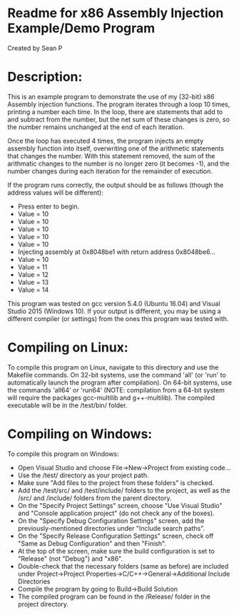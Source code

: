 # Readme for x86 Assembly Injection Example/Demo Program  
Created by Sean P  
  
# Description:  
This is an example program to demonstrate the use of my (32-bit) x86 Assembly injection functions. The program iterates through a loop 10 times, printing a number each time. In the loop, there are statements that add to and subtract from the number, but the net sum of these changes is zero, so the number remains unchanged at the end of each iteration.  
  
Once the loop has executed 4 times, the program injects an empty assembly function into itself, overwriting one of the arithmetic statements that changes the number. With this statement removed, the sum of the arithmatic changes to the number is no longer zero (it becomes -1), and the number changes during each iteration for the remainder of execution.  
  
If the program runs correctly, the output should be as follows (though the address values will be different):  
  
  * Press enter to begin.  
  * Value = 10  
  * Value = 10  
  * Value = 10  
  * Value = 10  
  * Value = 10  
  * Injecting assembly at 0x8048be1 with return address 0x8048be6...  
  * Value = 10  
  * Value = 11  
  * Value = 12  
  * Value = 13  
  * Value = 14  
  

This program was tested on gcc version 5.4.0 (Ubuntu 16.04) and Visual Studio 2015 (Windows 10). If your output is different, you may be using a different compiler (or settings) from the ones this program was tested with.  
  


# Compiling on Linux:  
To compile this program on Linux, navigate to this directory and use the Makefile commands. On 32-bit systems, use the command 'all' (or 'run' to automatically launch the program after compilation). On 64-bit systems, use the commands 'all64' or 'run64' (NOTE: compilation from a 64-bit system will require the packages gcc-multilib and g++-multilib). The compiled executable will be in the /test/bin/ folder.  
  

# Compiling on Windows:  
To compile this program on Windows:  
  * Open Visual Studio and choose File->New->Project from existing code...  
  * Use the /test/ directory as your project path.  
  * Make sure "Add files to the project from these folders" is checked.  
  * Add the /test/src/ and /test/include/ folders to the project, as well as the /src/ and /include/ folders from the parent directory.  
  * On the "Specify Project Settings" screen, choose "Use Visual Studio" and "Console application project" (do not check any of the boxes).  
  * On the "Specify Debug Configuration Settings" screen, add the previously-mentioned directories under "Include search paths".  
  * On the "Specify Release Configuration Settings" screen, check off "Same as Debug Configuration" and then "Finish".  
  * At the top of the screen, make sure the build configuration is set to "Release" (not "Debug") and "x86".  
  * Double-check that the necessary folders (same as before) are included under Project->Project Properties->C/C++->General->Additional Include Directories  
  * Compile the program by going to Build->Build Solution  
  * The compiled program can be found in the /Release/ folder in the project directory.  

